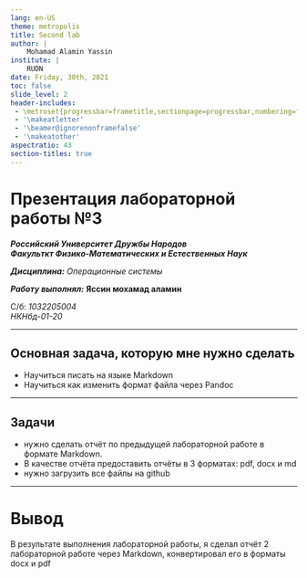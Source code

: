 ```yaml
---
lang: en-US
theme: metropolis
title: Second lab 
author: |
	Mohamad Alamin Yassin
institute: |
	RUDN
date: Friday, 30th, 2021
toc: false
slide_level: 2
header-includes: 
 - \metroset{progressbar=frametitle,sectionpage=progressbar,numbering=fraction}
 - '\makeatletter'
 - '\beamer@ignorenonframefalse'
 - '\makeatother'
aspectratio: 43
section-titles: true
---
```



# Презентация лабораторной работы №3

***Российский Университет Дружбы Народов***  
***Факульткт Физико-Математических и Естественных Наук***  

 ***Дисциплина:*** *Операционные системы*  
 
 ***Работу выполнял:*** **Яссин мохамад аламин**

 С/б: *1032205004*  
 *НКНбд-01-20*  
 
 ---

 
 ## Основная задача, которую мне нужно сделать


* Научиться писать на языке Markdown
* Научиться как изменить формат файла через Pandoc


---
## Задачи

* нужно сделать отчёт по предыдущей лабораторной работе в формате Markdown.  
* В качестве отчёта предоставить отчёты в 3 форматах: pdf, docx и md 
* нужно загрузить все файлы на github
---
 # Вывод
В результате выполнения лабораторной работы, я сделал отчёт 2 лабораторной работе через Markdown, конвертировал его в форматы docx и pdf

